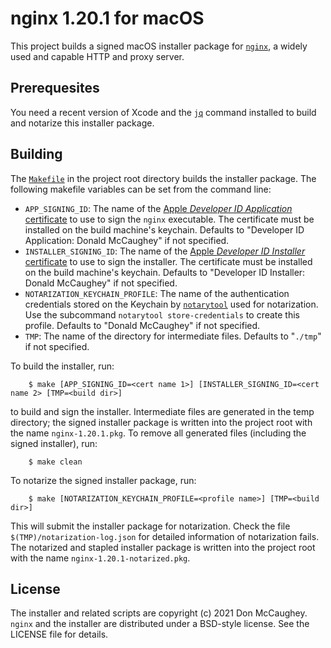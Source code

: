 nginx 1.20.1 for macOS
======================

This project builds a signed macOS installer package for [`nginx`][1], a
widely used and capable HTTP and proxy server.

[1]: http://nginx.org "nginx"

## Prerequesites

You need a recent version of Xcode and the [`jq`][2] command installed to 
build and notarize this installer package.

[2]: https://stedolan.github.io/jq/

## Building

The [`Makefile`][3] in the project root directory builds the installer package.
The following makefile variables can be set from the command line:

- `APP_SIGNING_ID`: The name of the 
    [Apple _Developer ID Application_ certificate][4] to use to sign the 
    `nginx` executable.  The certificate must be installed on the build 
    machine's keychain.  Defaults to "Developer ID Application: Donald 
    McCaughey" if not specified.
- `INSTALLER_SIGNING_ID`: The name of the 
    [Apple _Developer ID Installer_ certificate][4] to use to sign the 
    installer.  The certificate must be installed on the build machine's
    keychain.  Defaults to "Developer ID Installer: Donald McCaughey" if 
    not specified.
- `NOTARIZATION_KEYCHAIN_PROFILE`: The name of the authentication credentials
    stored on the Keychain by [`notarytool`][5] used for notarization.  Use
    the subcommand `notarytool store-credentials` to create this profile.
    Defaults to "Donald McCaughey" if not specified.
- `TMP`: The name of the directory for intermediate files.  Defaults to 
    "`./tmp`" if not specified.

[3]: https://github.com/donmccaughey/nginx_pkg/blob/master/Makefile
[4]: https://developer.apple.com/account/resources/certificates/list
[5]: https://developer.apple.com/documentation/security/notarizing_macos_software_before_distribution/customizing_the_notarization_workflow

To build the installer, run:

        $ make [APP_SIGNING_ID=<cert name 1>] [INSTALLER_SIGNING_ID=<cert name 2> [TMP=<build dir>]

to build and sign the installer.  Intermediate files are generated in the temp
directory; the signed installer package is written into the project root with
the name `nginx-1.20.1.pkg`.  To remove all generated files (including the
signed installer), run:

        $ make clean

To notarize the signed installer package, run:

        $ make [NOTARIZATION_KEYCHAIN_PROFILE=<profile name>] [TMP=<build dir>]

This will submit the installer package for notarization.  Check the file 
`$(TMP)/notarization-log.json` for detailed information of notarization fails.
The notarized and stapled installer package is written into the project root
with the name `nginx-1.20.1-notarized.pkg`.

## License

The installer and related scripts are copyright (c) 2021 Don McCaughey.
`nginx` and the installer are distributed under a BSD-style license.
See the LICENSE file for details.

